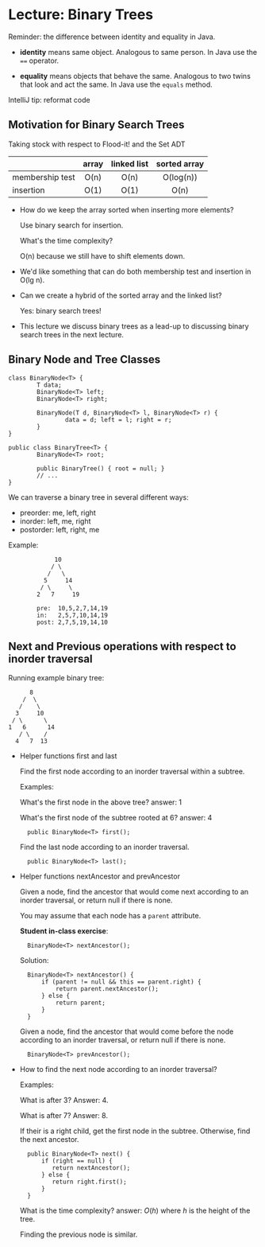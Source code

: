 # Lecture: Binary Trees

Reminder: the difference between identity and equality in Java.

* **identity** means same object. Analogous to same person.
	In Java use the `==` operator.

* **equality** means objects that behave the same.
	Analogous to two twins that look and act the same.
	In Java use the `equals` method.

IntelliJ tip: reformat code

## Motivation for Binary Search Trees

Taking stock with respect to Flood-it! and the Set ADT

|                  |  array | linked list | sorted array |
| ---------------- |:------:|:-----------:|:------------:|
| membership test  | O(n)   | O(n)        | O(log(n))    |
| insertion        | O(1)   | O(1)        | O(n)         |

* How do we keep the array sorted when inserting more elements?

	Use binary search for insertion.

	What's the time complexity?

	O(n) because we still have to shift elements down.

* We'd like something that can do both membership test and insertion in
  O(lg n).

* Can we create a hybrid of the sorted array and the linked list?

	Yes: binary search trees!

* This lecture we discuss binary trees as a lead-up to discussing
  binary search trees in the next lecture.

## Binary Node and Tree Classes

	class BinaryNode<T> {
			T data;
			BinaryNode<T> left;
			BinaryNode<T> right;

			BinaryNode(T d, BinaryNode<T> l, BinaryNode<T> r) {
					data = d; left = l; right = r;
			}
	}

	public class BinaryTree<T> {
			BinaryNode<T> root;

			public BinaryTree() { root = null; }
			// ...
	}

We can traverse a binary tree in several different ways:
* preorder: me, left, right
* inorder: left, me, right
* postorder: left, right, me

Example:

				 10
				/ \
			   /   \
			  5     14
			 / \     \
			2   7     19

			pre:  10,5,2,7,14,19
			in:   2,5,7,10,14,19
			post: 2,7,5,19,14,10


## Next and Previous operations with respect to inorder traversal

Running example binary tree:

          8
        /  \
       /    \
      3     10
     / \      \
    1   6      14
       / \    /
      4   7  13
    
* Helper functions first and last

    Find the first node according to an inorder traversal
    within a subtree. 

    Examples:

    What's the first node in the above tree? answer: 1

    What's the first node of the subtree rooted at 6? answer: 4

        public BinaryNode<T> first();

    Find the last node according to an inorder traversal.

        public BinaryNode<T> last();

* Helper functions nextAncestor and prevAncestor

    Given a node, find the ancestor that would come next
    according to an inorder traversal, or return null
    if there is none.
    
    You may assume that each node has a `parent` attribute.

    **Student in-class exercise**:

        BinaryNode<T> nextAncestor();

    Solution:

        BinaryNode<T> nextAncestor() {
            if (parent != null && this == parent.right) {
                return parent.nextAncestor();
            } else {
                return parent;
            }
        }

    Given a node, find the ancestor that would come before the node
    according to an inorder traversal, or return null if there is
    none.

        BinaryNode<T> prevAncestor();

* How to find the next node according to an inorder traversal?

    Examples:
    
    What is after 3? Answer: 4.
    
    What is after 7? Answer: 8.

    If their is a right child, get the first node in the subtree.
    Otherwise, find the next ancestor.
    
        public BinaryNode<T> next() {
            if (right == null) {
               return nextAncestor();
            } else {
               return right.first();
            }
        }
     
    What is the time complexity? answer: $O(h)$ where $h$ is
    the height of the tree.

    Finding the previous node is similar.

